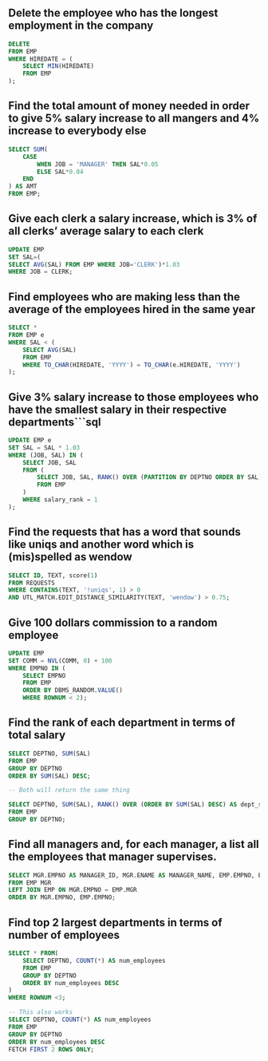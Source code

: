 ## Delete the employee who has the longest employment in the company
```sql
DELETE
FROM EMP
WHERE HIREDATE = (
    SELECT MIN(HIREDATE)
    FROM EMP
);
```

## Find the total amount of money needed in order to give 5% salary increase to all mangers and 4% increase to everybody else

```sql
SELECT SUM(
    CASE
        WHEN JOB = 'MANAGER' THEN SAL*0.05
        ELSE SAL*0.04
    END
) AS AMT
FROM EMP;
```

## Give each clerk a salary increase, which is 3% of all clerks’ average salary to each clerk
```sql
UPDATE EMP
SET SAL=(
SELECT AVG(SAL) FROM EMP WHERE JOB='CLERK')*1.03
WHERE JOB = CLERK;
```

## Find employees who are making less than the average of the employees hired in the same year

```sql
SELECT *
FROM EMP e
WHERE SAL < (
    SELECT AVG(SAL)
    FROM EMP
    WHERE TO_CHAR(HIREDATE, 'YYYY') = TO_CHAR(e.HIREDATE, 'YYYY')
);
```

## Give 3% salary increase to those employees who have the smallest salary in their respective departments```sql

```sql
UPDATE EMP e
SET SAL = SAL * 1.03
WHERE (JOB, SAL) IN (
    SELECT JOB, SAL
    FROM (
        SELECT JOB, SAL, RANK() OVER (PARTITION BY DEPTNO ORDER BY SAL) AS salary_rank
        FROM EMP
    )
    WHERE salary_rank = 1
);
```

## Find the requests that has a word that sounds like uniqs and another word which is (mis)spelled as wendow

```sql
SELECT ID, TEXT, score(1)
FROM REQUESTS
WHERE CONTAINS(TEXT, '!uniqs', 1) > 0
AND UTL_MATCH.EDIT_DISTANCE_SIMILARITY(TEXT, 'wendow') > 0.75;
```

## Give 100 dollars commission to a random employee

```sql
UPDATE EMP
SET COMM = NVL(COMM, 0) + 100
WHERE EMPNO IN (
    SELECT EMPNO
    FROM EMP
    ORDER BY DBMS_RANDOM.VALUE()
    WHERE ROWNUM < 2);
```

## Find the rank of each department in terms of total salary

```sql
SELECT DEPTNO, SUM(SAL)
FROM EMP
GROUP BY DEPTNO
ORDER BY SUM(SAL) DESC;

-- Both will return the same thing

SELECT DEPTNO, SUM(SAL), RANK() OVER (ORDER BY SUM(SAL) DESC) AS dept_salary_rank
FROM EMP
GROUP BY DEPTNO;

```

## Find all managers and, for each manager, a list all the employees that manager supervises.

```sql
SELECT MGR.EMPNO AS MANAGER_ID, MGR.ENAME AS MANAGER_NAME, EMP.EMPNO, EMP.ENAME
FROM EMP MGR
LEFT JOIN EMP ON MGR.EMPNO = EMP.MGR
ORDER BY MGR.EMPNO, EMP.EMPNO;
```

## Find top 2 largest departments in terms of number of employees

```sql
SELECT * FROM(
    SELECT DEPTNO, COUNT(*) AS num_employees
    FROM EMP
    GROUP BY DEPTNO
    ORDER BY num_employees DESC
)
WHERE ROWNUM <3;

-- This also works
SELECT DEPTNO, COUNT(*) AS num_employees
FROM EMP
GROUP BY DEPTNO
ORDER BY num_employees DESC
FETCH FIRST 2 ROWS ONLY;
```
